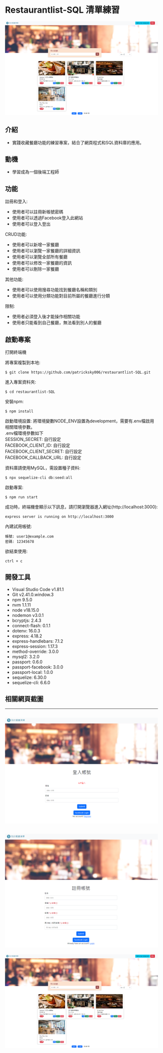 # Restaurantlist-SQL 清單練習 
![image](https://github.com/patricksky006/restaurantlist-SQL/blob/main/PrintScreen/index_page_final.png)


## 介紹

- 實踐收藏餐廳功能的練習專案，結合了網頁程式和SQL資料庫的應用。

## 動機
- 學習成為一個後端工程師
  
## 功能

註冊和登入:
* 使用者可以註冊新帳號密碼
* 使用者可以透過Facebook登入此網站
* 使用者可以登入登出

CRUD功能:
* 使用者可以新增一家餐廳
* 使用者可以瀏覽一家餐廳的詳細資訊
* 使用者可以瀏覽全部所有餐廳
* 使用者可以修改一家餐廳的資訊
* 使用者可以刪除一家餐廳

其他功能:
* 使用者可以使用搜尋功能找到餐廳名稱和類別
* 使用者可以使用分類功能對目前所屬的餐廳進行分類

限制:
* 使用者必須登入後才能操作相關功能
* 使用者只能看到自己餐廳，無法看到別人的餐廳


## 啟動專案 
打開終端機

將專案複製到本地:
```
$ git clone https://github.com/patricksky006/restaurantlist-SQL.git
```
進入專案資料夾:
```
$ cd restaurantlist-SQL
```
安裝npm:
```
$ npm install
```
啟動環境設置:
將環境變數NODE_ENV設置為development，需要有.env檔啟用相關環境參數。  
.env檔環境參數如下  
SESSION_SECRET: 自行設定  
FACEBOOK_CLIENT_ID: 自行設定  
FACEBOOK_CLIENT_SECRET: 自行設定  
FACEBOOK_CALLBACK_URL: 自行設定  

資料庫請使用MySQL，需設置種子資料:
```
$ npx sequelize-cli db:seed:all
```
啟動專案:
```
$ npm run start
```
成功時，終端機會顯示以下訊息，請打開瀏覽器進入網址(http://localhost:3000):
```
express server is running on http://localhost:3000
```
內建試用帳號:
```
帳號: user1@example.com
密碼: 12345678
```
欲結束使用:
```
ctrl + c
```
## 開發工具
* Visual Studio Code v1.81.1
* Git v2.41.0.window.3
* npm 9.5.0
* nvm 1.1.11
* node v18.15.0
* nodemon v3.0.1
* bcryptjs: 2.4.3
* connect-flash: 0.1.1
* dotenv: 16.0.3
* express: 4.18.2
* express-handlebars: 7.1.2
* express-session: 1.17.3
* method-override: 3.0.0
* mysql2: 3.2.0
* passport: 0.6.0
* passport-facebook: 3.0.0
* passport-local: 1.0.0
* sequelize: 6.30.0
* sequelize-cli: 6.6.0

## 相關網頁截圖
---
![image](https://github.com/patricksky006/restaurantlist-SQL/blob/main/PrintScreen/Login.png)
---
![image](https://github.com/patricksky006/restaurantlist-SQL/blob/main/PrintScreen/register.png)
---
![image](https://github.com/patricksky006/restaurantlist-SQL/blob/main/PrintScreen/index_page_final.png)
